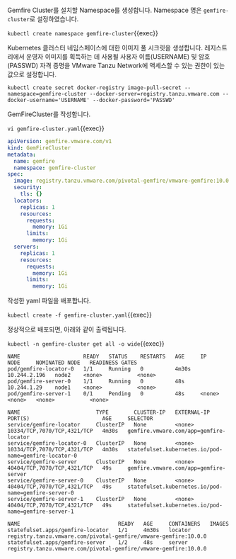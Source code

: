 <br>

Gemfire Cluster를 설치할 Namespace를 생성합니다.
Namespace 명은 `gemfire-cluster`로 설정하였습니다.

`kubectl create namespace gemfire-cluster`{{exec}}

Kubernetes 클러스터 네임스페이스에 대한 이미지 풀 시크릿을 생성합니다.
레지스트리에서 운영자 이미지를 획득하는 데 사용될 사용자 이름(USERNAME) 및 암호(PASSWD) 자격 증명을 VMware Tanzu Network에 액세스할 수 있는 권한이 있는 값으로 설정합니다.

`kubectl create secret docker-registry image-pull-secret --namespace=gemfire-cluster --docker-server=registry.tanzu.vmware.com --docker-username='USERNAME' --docker-password='PASSWD'`

GemFireCluster를 작성합니다.

`vi gemfire-cluster.yaml`{{exec}}

```yaml
apiVersion: gemfire.vmware.com/v1
kind: GemFireCluster
metadata:
  name: gemfire
  namespace: gemfire-cluster
spec:
  image: registry.tanzu.vmware.com/pivotal-gemfire/vmware-gemfire:10.0.0
  security:
    tls: {}
  locators:
    replicas: 1
    resources:
      requests:
        memory: 1Gi
      limits:
        memory: 1Gi
  servers:
    replicas: 1
    resources:
      requests:
        memory: 1Gi
      limits:
        memory: 1Gi
```

작성한 yaml 파일을 배포합니다.

`kubectl create -f gemfire-cluster.yaml`{{exec}}

정상적으로 배포되면, 아래와 같이 출력됩니다.

`kubectl -n gemfire-cluster get all -o wide`{{exec}}

```shell
NAME                    READY   STATUS    RESTARTS   AGE     IP             NODE     NOMINATED NODE   READINESS GATES
pod/gemfire-locator-0   1/1     Running   0          4m30s   10.244.2.196   node2    <none>           <none>
pod/gemfire-server-0    1/1     Running   0          48s     10.244.1.29    node1    <none>           <none>
pod/gemfire-server-1    0/1     Pending   0          48s     <none>         <none>   <none>           <none>

NAME                        TYPE        CLUSTER-IP   EXTERNAL-IP   PORT(S)                       AGE     SELECTOR
service/gemfire-locator     ClusterIP   None         <none>        10334/TCP,7070/TCP,4321/TCP   4m30s   gemfire.vmware.com/app=gemfire-locator
service/gemfire-locator-0   ClusterIP   None         <none>        10334/TCP,7070/TCP,4321/TCP   4m30s   statefulset.kubernetes.io/pod-name=gemfire-locator-0
service/gemfire-server      ClusterIP   None         <none>        40404/TCP,7070/TCP,4321/TCP   49s     gemfire.vmware.com/app=gemfire-server
service/gemfire-server-0    ClusterIP   None         <none>        40404/TCP,7070/TCP,4321/TCP   49s     statefulset.kubernetes.io/pod-name=gemfire-server-0
service/gemfire-server-1    ClusterIP   None         <none>        40404/TCP,7070/TCP,4321/TCP   49s     statefulset.kubernetes.io/pod-name=gemfire-server-1

NAME                               READY   AGE     CONTAINERS   IMAGES
statefulset.apps/gemfire-locator   1/1     4m30s   locator      registry.tanzu.vmware.com/pivotal-gemfire/vmware-gemfire:10.0.0
statefulset.apps/gemfire-server    1/2     48s     server       registry.tanzu.vmware.com/pivotal-gemfire/vmware-gemfire:10.0.0
```